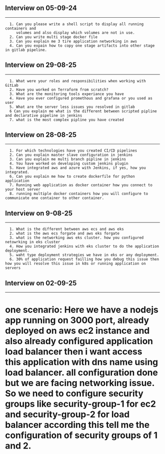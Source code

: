 ## Interview on 05-09-24
-------------------------
```
  1. Can you please write a shell script to display all running containers and
     volumes and also display which volumes are not in use.
  2. Can you write multi stage docker file
  3. Can you explain me 3 tire application networking in aws 
  4. Can you expain how to copy one stage artifacts into other stage in gitlab pipeline.
```

## Interview on 29-08-25
---------------------------
```
  1. What were your roles and responsibilities when working with GitLab
  2. Have you worked on Terraform from scratch?
  3. What are the monitoring tools experiance you have 
  4. Have you ever configured promethous and grafana or you used as user
  5. What are the server less issues you resolved in gitlab
  6 Can you explain me what is the different between scripted pipline and declarative pipeline in jenkins
  7. what is the most complex pipline you have created
```
## Interview on 28-08-25
-------------------------
```
  1. For which technologies have you created CI/CD pipelines
  2. Can you explain master slave configuration in jenkins
  3. Can you explain me multi branch pipline in jenkins
  4. You have worked on developing custom jenkins plugin 
  5. Have integrated aws and azure with Jenkins, if yes, how you integrated.
  6. Can you explain me how to create dockerfile for python application
  7. Running web application as docker container how you connect to your host server 
  8. running multiple docker containers how you will configure to communicate one container to other container.
```
## Interview on 9-08-25
-------------------------
```
  1. What is the different between aws ecs and aws eks
  2. what is the aws ecs forgate and aws eks forgate 
  3. what is the networking aws eks cluster. how you configured netowrking in eks cluster
  4. How you integrated jenkins with eks cluster to do the application deployment.
  5. waht type deployment strategies we have in eks or any deployment.
  6. 30% of application request failling how you debug this issue then how you will resolve this issue in k8s or running application on servers
```
  
## Interview on 02-09-25
-------------------------
  # one scenario: Here we have a nodejs app running on 3000 port, already deployed on aws ec2 instance and also already configured application load balancer then i want access this application with dns name using load balancer. all configuration done but we are facing networking issue. So we need to configure security groups like security-group-1 for ec2 and security-group-2 for load balancer according this tell me the configuration of security groups of 1 and 2.
  
  
  
  

    
  
